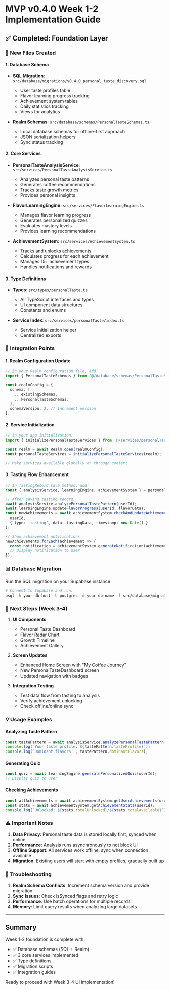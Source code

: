 # MVP v0.4.0 Week 1-2 Implementation Guide

## ✅ Completed: Foundation Layer

### 📁 New Files Created

#### 1. Database Schema
- **SQL Migration**: `src/database/migrations/v0.4.0_personal_taste_discovery.sql`
  - User taste profiles table
  - Flavor learning progress tracking
  - Achievement system tables
  - Daily statistics tracking
  - Views for analytics

- **Realm Schemas**: `src/database/schemas/PersonalTasteSchemas.ts`
  - Local database schemas for offline-first approach
  - JSON serialization helpers
  - Sync status tracking

#### 2. Core Services
- **PersonalTasteAnalysisService**: `src/services/PersonalTasteAnalysisService.ts`
  - Analyzes personal taste patterns
  - Generates coffee recommendations
  - Tracks taste growth metrics
  - Provides personal insights

- **FlavorLearningEngine**: `src/services/FlavorLearningEngine.ts`
  - Manages flavor learning progress
  - Generates personalized quizzes
  - Evaluates mastery levels
  - Provides learning recommendations

- **AchievementSystem**: `src/services/AchievementSystem.ts`
  - Tracks and unlocks achievements
  - Calculates progress for each achievement
  - Manages 15+ achievement types
  - Handles notifications and rewards

#### 3. Type Definitions
- **Types**: `src/types/personalTaste.ts`
  - All TypeScript interfaces and types
  - UI component data structures
  - Constants and enums

- **Service Index**: `src/services/personalTaste/index.ts`
  - Service initialization helper
  - Centralized exports

### 🔧 Integration Points

#### 1. Realm Configuration Update
```typescript
// In your Realm configuration file, add:
import { PersonalTasteSchemas } from '@/database/schemas/PersonalTasteSchemas';

const realmConfig = {
  schema: [
    ...existingSchemas,
    ...PersonalTasteSchemas,
  ],
  schemaVersion: 2, // Increment version
};
```

#### 2. Service Initialization
```typescript
// In your app initialization:
import { initializePersonalTasteServices } from '@/services/personalTaste';

const realm = await Realm.open(realmConfig);
const personalTasteServices = initializePersonalTasteServices(realm);

// Make services available globally or through context
```

#### 3. Tasting Flow Enhancement
```typescript
// In TastingRecord save method, add:
const { analysisService, learningEngine, achievementSystem } = personalTasteServices;

// After saving tasting record
await analysisService.analyzePersonalTastePattern(userId);
await learningEngine.updateFlavorProgress(userId, flavorData);
const newAchievements = await achievementSystem.checkAndUpdateAchievements(
  userId,
  { type: 'tasting', data: tastingData, timestamp: new Date() }
);

// Show achievement notifications
newAchievements.forEach(achievement => {
  const notification = achievementSystem.generateNotification(achievement);
  // Display notification to user
});
```

### 📊 Database Migration

Run the SQL migration on your Supabase instance:
```bash
# Connect to Supabase and run:
psql -h your-db-host -U postgres -d your-db-name -f src/database/migrations/v0.4.0_personal_taste_discovery.sql
```

### 🎯 Next Steps (Week 3-4)

1. **UI Components**
   - Personal Taste Dashboard
   - Flavor Radar Chart
   - Growth Timeline
   - Achievement Gallery

2. **Screen Updates**
   - Enhanced Home Screen with "My Coffee Journey"
   - New PersonalTasteDashboard screen
   - Updated navigation with badges

3. **Integration Testing**
   - Test data flow from tasting to analysis
   - Verify achievement unlocking
   - Check offline/online sync

### 💡 Usage Examples

#### Analyzing Taste Pattern
```typescript
const tastePattern = await analysisService.analyzePersonalTastePattern(userId);
console.log(`Your taste profile: ${tastePattern.tasteProfile}`);
console.log(`Dominant flavors:`, tastePattern.dominantFlavors);
```

#### Generating Quiz
```typescript
const quiz = await learningEngine.generatePersonalizedQuiz(userId);
// Display quiz to user
```

#### Checking Achievements
```typescript
const allAchievements = await achievementSystem.getUserAchievements(userId);
const stats = await achievementSystem.getAchievementStats(userId);
console.log(`Unlocked: ${stats.totalUnlocked}/${stats.totalAvailable}`);
```

### ⚠️ Important Notes

1. **Data Privacy**: Personal taste data is stored locally first, synced when online
2. **Performance**: Analysis runs asynchronously to not block UI
3. **Offline Support**: All services work offline, sync when connection available
4. **Migration**: Existing users will start with empty profiles, gradually built up

### 🐛 Troubleshooting

1. **Realm Schema Conflicts**: Increment schema version and provide migration
2. **Sync Issues**: Check isSynced flags and retry logic
3. **Performance**: Use batch operations for multiple records
4. **Memory**: Limit query results when analyzing large datasets

---

## Summary

Week 1-2 foundation is complete with:
- ✅ Database schemas (SQL + Realm)
- ✅ 3 core services implemented
- ✅ Type definitions
- ✅ Migration scripts
- ✅ Integration guides

Ready to proceed with Week 3-4 UI implementation!